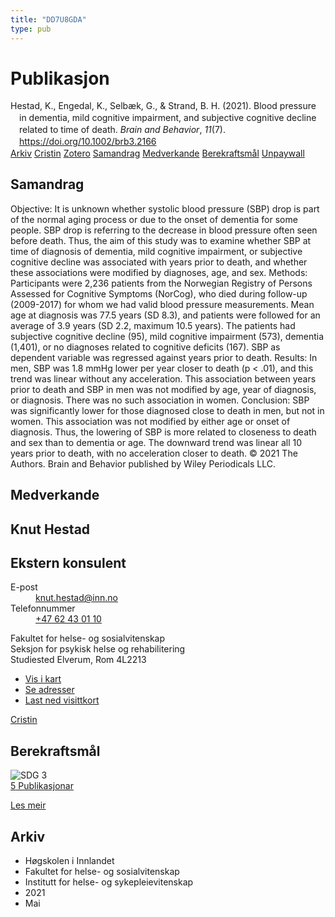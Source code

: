 ```yaml
---
title: "DD7U8GDA"
type: pub
---
```

<h1>Publikasjon</h1>
<article id="csl-bib-container-DD7U8GDA" class="csl-bib-container">
  <div class="csl-bib-body" style="line-height: 1.35; padding-left: 1em; text-indent:-1em;">
  <div class="csl-entry">Hestad, K., Engedal, K., Selb&#xE6;k, G., &amp; Strand, B. H. (2021). Blood pressure in dementia, mild cognitive impairment, and subjective cognitive decline related to time of death. <i>Brain and Behavior</i>, <i>11</i>(7). <a href="https://doi.org/10.1002/brb3.2166">https://doi.org/10.1002/brb3.2166</a></div>
</div>
  <div class="csl-bib-buttons">
    <a href="#taxonomy-article-DD7U8GDA" class="csl-bib-button">Arkiv</a>
    <a href="https://app.cristin.no/results/show.jsf?id=1910636" alt="Cristin URL" class="csl-bib-button">Cristin</a>
    <a href="http://zotero.org/groups/5402882/items/DD7U8GDA" alt="Zotero URL" class="csl-bib-button">Zotero</a>
    <a href="#abstract-article-DD7U8GDA" class="csl-bib-button">Samandrag</a>
    <a href="#contributors-article-DD7U8GDA" class="csl-bib-button">Medverkande</a>
    <a href="#sdg-article-DD7U8GDA" class="csl-bib-button">Berekraftsmål</a>
    <a href="https://onlinelibrary.wiley.com/doi/pdfdirect/10.1002/brb3.2166" class="csl-bib-button">Unpaywall</a>
  </div>
  <div id="csl-bib-meta-container-DD7U8GDA"></div>
</article>
<div id="csl-bib-meta-DD7U8GDA" class="csl-bib-meta">
  <article id="abstract-article-DD7U8GDA" class="abstract-article">
    <h1>Samandrag</h1>
    Objective: It is unknown whether systolic blood pressure (SBP) drop is part of the normal aging process or due to the onset of dementia for some people. SBP drop is referring to the decrease in blood pressure often seen before death. Thus, the aim of this study was to examine whether SBP at time of diagnosis of dementia, mild cognitive impairment, or subjective cognitive decline was associated with years prior to death, and whether these associations were modified by diagnoses, age, and sex. Methods: Participants were 2,236 patients from the Norwegian Registry of Persons Assessed for Cognitive Symptoms (NorCog), who died during follow-up (2009-2017) for whom we had valid blood pressure measurements. Mean age at diagnosis was 77.5 years (SD 8.3), and patients were followed for an average of 3.9 years (SD 2.2, maximum 10.5 years). The patients had subjective cognitive decline (95), mild cognitive impairment (573), dementia (1,401), or no diagnoses related to cognitive deficits (167). SBP as dependent variable was regressed against years prior to death. Results: In men, SBP was 1.8 mmHg lower per year closer to death (p &lt; .01), and this trend was linear without any acceleration. This association between years prior to death and SBP in men was not modified by age, year of diagnosis, or diagnosis. There was no such association in women. Conclusion: SBP was significantly lower for those diagnosed close to death in men, but not in women. This association was not modified by either age or onset of diagnosis. Thus, the lowering of SBP is more related to closeness to death and sex than to dementia or age. The downward trend was linear all 10 years prior to death, with no acceleration closer to death. © 2021 The Authors. Brain and Behavior published by Wiley Periodicals LLC.
  </article>
  <article id="contributors-article-DD7U8GDA" class="contributors-article">
    <h1>Medverkande</h1>
    <div class="personas"> <div class="vrtx-hinn-person-card"> <div class="photo"> <i class="lar la-user-circle missing-person"></i> </div> <div class="info"> <hgroup><h1>Knut Hestad</h1> <h2>Ekstern konsulent</h2> </hgroup><dl> <dt>E-post</dt> <dd> <a href="mailto:knut.hestad@inn.no">knut.hestad@inn.no</a> </dd> <dt>Telefonnummer</dt> <dd><a href="tel:+4762430110"> +47 62 43 01 10 </a></dd> </dl> <p> Fakultet for helse- og sosialvitenskap<br> Seksjon for psykisk helse og rehabilitering<br> Studiested Elverum, Rom 4L2213 </p> <ul class="vrtx-hinn-links"> <li><a href="https://www.google.com/maps?q=60.88177,11.53669">Vis i kart</a></li> <li><a href="https://www.inn.no/finn-en-ansatt/knut-hestad.html#vrtx-hinn-addresses">Se adresser</a></li> <li><a href="https://www.inn.no/finn-en-ansatt/knut-hestad.html?vrtx=vcf">Last ned visittkort</a></li> </ul> </div> </div> <a href="https://app.cristin.no/persons/show.jsf?id=43557" alt="Cristin URL" class="personas-cristin">Cristin</a> </div>
  </article>
  <article id="sdg-article-DD7U8GDA" class="sdg-article">
    <h1>Berekraftsmål</h1>
    <div class="sdg-container"><div id="sdg3" class="sdg"> <img src="{{< params subfolder >}}images/sdg/sdg03_no.png" class="image" alt="SDG 3"> <div class="sdg-overlay"> <a href="{{< params subfolder >}}no/archive/?sdg=3#archive" class="sdg-publication-count"><span>5</span> Publikasjonar</a> <p><a href="NA" class="sdg-read-more">Les meir</a></p> </div> </div></div>
  </article>
  <article id="taxonomy-article-DD7U8GDA" class="taxonomy-article">
    <h1>Arkiv</h1>
    <ul>
      <li>Høgskolen i Innlandet</li>
      <li>Fakultet for helse- og sosialvitenskap</li>
      <li>Institutt for helse- og sykepleievitenskap</li>
      <li>2021</li>
      <li>Mai</li>
    </ul>
  </article>
</div>
